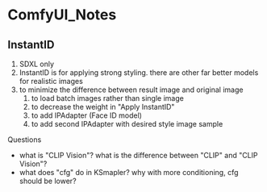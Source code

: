 # ComfyUI_Notes
## InstantID
1. SDXL only
2. InstantID is for applying strong styling. there are other far better models for realistic images
3. to minimize the difference between result image and original image
   1. to load batch images rather than single image
   2. to decrease the weight in "Apply InstantID"
   3. to add IPAdapter (Face ID model)
   4. to add second IPAdapter with desired style image sample


Questions
- what is "CLIP Vision"? what is the difference between "CLIP" and "CLIP Vision"?
- what does "cfg" do in KSmapler? why with more conditioning, cfg should be lower?
